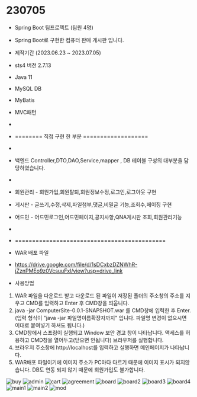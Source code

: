 # 230705
- Spring Boot 팀프로젝트 (팀원 4명)
- Spring Boot로 구현한 컴퓨터 판매 게시판 입니다.
- 제작기간 (2023.06.23 ~ 2023.07.05)

- sts4 버전 2.7.13
- Java 11
- MySQL DB
- MyBatis
- MVC패턴
- 
- ======== 직접 구현 한 부분 ===================
- 
-  백엔드 Controller,DTO,DAO,Service,mapper , DB 테이블 구성의 대부분을 담당하였습니다.
- 
- 회원관리 - 회원가입,회원탈퇴,회원정보수정,로그인,로그아웃 구현
- 게시판   - 글쓰기,수정,삭제,파일첨부,댓글,비밀글 기능,조회수,페이징 구현
- 어드민   - 어드민로그인,어드민페이지,공지사항,QNA게시판 조회,회원관리기능
- 
- ============================================

- WAR 배포 파일
- https://drive.google.com/file/d/1sDCxbzDZNWhR-jZznPMEo9z0VcsuuFxl/view?usp=drive_link

- 사용방법
 1. WAR 파일을 다운로드 받고 다운로드 된 파일이 저장된 폴더의 주소창의 주소를 지우고 CMD를 입력하고 Enter 후 CMD창을 띄웁니다.
 2. java -jar ComputerSite-0.0.1-SNAPSHOT.war
    를 CMD창에 입력한 후 Enter. (입력 형식이 "java -jar 파일명이름확장자까지" 입니다. 파일명 변경이 없으시면 이대로 붙여넣기 하셔도 됩니다.)
 3. CMD창에서 스프링이 실행되고 Window 보안 경고 창이 나타납니다. 액세스를 허용하고 CMD창을 열어두고(닫으면 안됩니다) 브라우저를 실행합니다.
 4. 브라우저 주소창에 http://localhost를 입력하고 실행하면 메인페이지가 나타납니다.
 5. WAR배포 파일이기에 이미지 주소가 PC마다 다르기 때문에 이미지 표시가 되지않습니다. DB도 연동 되지 않기 때문에 회원가입도 불가합니다.


![buy](https://github.com/rlagjsdudHY/230705/assets/131653393/e5dc0f51-0c69-4212-a451-0ea159e02064)
![admin](https://github.com/rlagjsdudHY/230705/assets/131653393/ef1c4d29-f7b6-4618-b3bf-e7f135ac3256)
![cart](https://github.com/rlagjsdudHY/230705/assets/131653393/44013aae-825f-4909-9b04-5323dedda909)
![agreement](https://github.com/rlagjsdudHY/230705/assets/131653393/385fe817-4e05-4a71-a6cc-e88e76e6fe39)
![board](https://github.com/rlagjsdudHY/230705/assets/131653393/adead0dd-4d03-480e-a4a0-15676da98869)
![board2](https://github.com/rlagjsdudHY/230705/assets/131653393/a6e1288a-9800-4a3d-8a02-7aa4c7850231)
![board3](https://github.com/rlagjsdudHY/230705/assets/131653393/998b49d1-6f9e-43ec-a8e2-9870fa8c46be)
![board4](https://github.com/rlagjsdudHY/230705/assets/131653393/2cc56490-e3da-4ce4-8190-b744d0f98d52)
![main1](https://github.com/rlagjsdudHY/230705/assets/131653393/9b45a371-e027-46a2-a931-d7c6e0682c53)
![main2](https://github.com/rlagjsdudHY/230705/assets/131653393/c06bca2c-931a-4795-be7b-f18f9b81d742)
![mod](https://github.com/rlagjsdudHY/230705/assets/131653393/3e03321a-a27a-4009-ae79-3de6181f346b)






